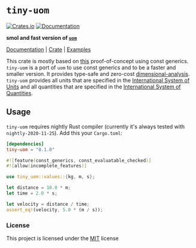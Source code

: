 `tiny-uom`
==========
[![Crates.io](https://img.shields.io/crates/v/tiny-uom.svg)](https://crates.io/crates/tiny-uom)
[![Documentation](https://img.shields.io/badge/documentation-docs.rs-blue.svg)](https://docs.rs/tiny-uom)

**smol and fast version of [`uom`]**

[Documentation][docs-rs] | [Crate][crates-io] | [Examples][examples]

This crate is mostly based on [this] proof-of-concept using const generics.
`tiny-uom` is a port of `uom` to use const generics and to be a faster and smaller version.
It provides type-safe and zero-cost [dimensional-analysis].
`tiny-uom` provides all units that are specified in the [International System of Units][SI]
and all quantities that are specified in the [International System of Quantities][ISQ].

## Usage

`tiny-uom` requires nightly Rust compiler (currently it's always tested with `nightly-2020-11-25`).
Add this your `Cargo.toml`:

```toml
[dependencies]
tiny-uom = "0.1.0"
```

```rust
#![feature(const_generics, const_evaluatable_checked)]
#![allow(incomplete_features)]

use tiny_uom::values::{kg, m, s};

let distance = 10.0 * m;
let time = 2.0 * s;

let velocity = distance / time;
assert_eq!(velocity, 5.0 * (m / s));
```

### License

This project is licensed under the [MIT][license] license

[`uom`]: https://docs.rs/uom
[docs-rs]: https://docs.rs/tiny-uom
[crates-io]: https://crates.io/crates/tiny-uom
[examples]: https://github.com/Stupremee/tiny-uom/tree/main/examples
[license]: https://github.com/Stupremee/tiny-uom/tree/main/LICENSE
[this]: https://docs.rs/const_unit_poc
[dimensional-analysis]: https://en.wikipedia.org/wiki/Dimensional_analysis
[SI]: https://jcgm.bipm.org/vim/en/1.16.html
[ISQ]: https://jcgm.bipm.org/vim/en/1.6.html
